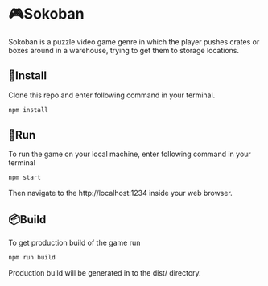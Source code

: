 # 🎮Sokoban
Sokoban is a puzzle video game genre in which the player pushes crates or boxes around in a warehouse, trying to get them to storage locations.

## 🚀Install
Clone this repo and enter following command in your terminal.
```bash
npm install
```
## 👟Run
To run the game on your local machine, enter following command in your terminal
```bash
npm start
```
Then navigate to the http://localhost:1234 inside your web browser.
## 📦Build
To get production build of the game run
```bash
npm run build
```
Production build will be generated in to the dist/ directory.
